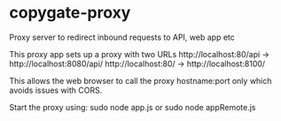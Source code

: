 # copygate-proxy
Proxy server to redirect inbound requests to API, web app etc

This proxy app sets up a proxy with two URLs
http://localhost:80/api -> http://localhost:8080/api/
http://localhost:80/ -> http://localhost:8100/

This allows the web browser to call the proxy hostname:port only
which avoids issues with CORS.

Start the proxy using:
sudo node app.js
or 
sudo node appRemote.js




